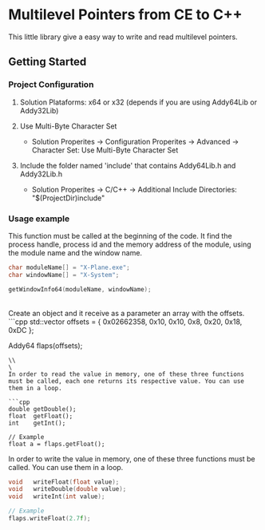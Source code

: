 # Multilevel Pointers from CE to C++

This little library give a easy way to write and read multilevel pointers. 

## Getting Started

### Project Configuration

1. Solution Plataforms: x64 or x32 (depends if you are using Addy64Lib or Addy32Lib) 

2. Use Multi-Byte Character Set 
   - Solution Properites -> Configuration Properites -> Advanced -> Character Set: Use Multi-Byte Character Set

3. Include the folder named 'include' that contains Addy64Lib.h and Addy32Lib.h
   - Solution Properites -> C/C++ -> Additional Include Directories: "$(ProjectDir)include"


### Usage example

This function must be called at the beginning of the code.
It find the process handle, process id and the memory address of the module, using the module name and the window name.
```cpp
char moduleName[] = "X-Plane.exe";
char windowName[] = "X-System";

getWindowInfo64(moduleName, windowName);
```
<br />
Create an object and it receive as a parameter an array with the offsets.
```cpp
std::vector<unsigned int> offsets = { 0x02662358, 0x10, 0x10, 0x8, 0x20, 0x18, 0xDC };

Addy64 flaps(offsets);
```
\\
\
In order to read the value in memory, one of these three functions must be called, each one returns its respective value. You can use them in a loop.

```cpp
double getDouble();
float  getFloat();
int    getInt();

// Example
float a = flaps.getFloat();
```

In order to write the value in memory, one of these three functions must be called. You can use them in a loop.
```cpp
void   writeFloat(float value);
void   writeDouble(double value);
void   writeInt(int value);

// Example
flaps.writeFloat(2.7f);
```

